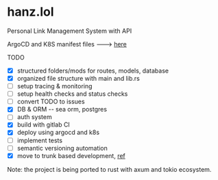 # hanz.lol

Personal Link Management System with API

ArgoCD and K8S manifest files ---> [here](https://gitlab.com/fivehanz/lms-cd-files)

TODO

- [x] structured folders/mods for routes, models, database
- [x] organized file structure with main and lib.rs
- [ ] setup tracing & monitoring
- [ ] setup health checks and status checks
- [ ] convert TODO to issues
- [x] DB & ORM -- sea orm, postgres
- [ ] auth system
- [x] build with gitlab CI
- [x] deploy using argocd and k8s
- [ ] implement tests
- [ ] semantic versioning automation
- [x] move to trunk based development, [ref](https://cloud.google.com/architecture/devops/devops-tech-trunk-based-development)

Note: the project is being ported to rust with axum and tokio ecosystem.
